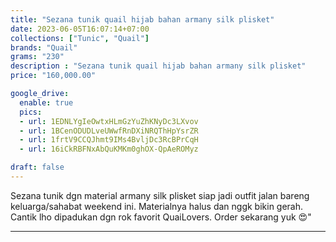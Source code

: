 ```yaml
---
title: "Sezana tunik quail hijab bahan armany silk plisket"
date: 2023-06-05T16:07:14+07:00
collections: ["Tunic", "Quail"]
brands: "Quail"
grams: "230"
description : "Sezana tunik quail hijab bahan armany silk plisket"
price: "160,000.00"

google_drive:
  enable: true
  pics:
  - url: 1EDNLYgIeOwtxHLmGzYuZhKNyDc3LXvov
  - url: 1BCenODUDLveUWwfRnDXiNRQThHpYsrZR
  - url: 1frtV9CCQJhmt9IMs4BvljDc3RcBPrCqH
  - url: 16iCkRBFNxAbQuKMKm0ghOX-QpAeROMyz

draft: false
---
```


Sezana tunik dgn material armany silk plisket siap jadi outfit jalan bareng keluarga/sahabat weekend ini. Materialnya halus dan nggk bikin gerah. Cantik lho dipadukan dgn rok favorit QuaiLovers. Order sekarang yuk 😍"

----------      
  
